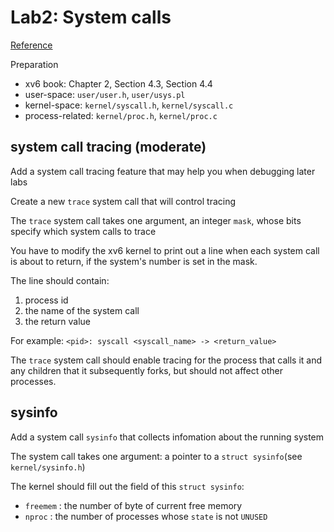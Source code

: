 # Lab2: System calls
[Reference](https://pdocs.csail.mit.edu/6.828/2021/labs/syscall.html)

Preparation
+ xv6 book: 				Chapter 2, Section 4.3, Section 4.4
+ user-space:				`user/user.h`, `user/usys.pl`
+ kernel-space: 		`kernel/syscall.h`, `kernel/syscall.c`
+ process-related: 	`kernel/proc.h`, `kernel/proc.c`  

## system call tracing (moderate)
Add a system call tracing feature that may help you when debugging later labs

Create a new `trace` system call that will control tracing

The `trace` system call takes one argument, an integer `mask`, whose bits specify which system calls to trace

You have to modify the xv6 kernel to print out a line when each system call is about to return, if the system's number is set in the mask.

The line should contain:
1. process id
2. the name of the system call
3. the return value

For example: `<pid>: syscall <syscall_name> -> <return_value>`

The `trace` system call should enable tracing for the process that calls it and any children that it subsequently forks, but should not affect other processes.

## sysinfo
Add a system call `sysinfo` that collects infomation about the running system

The system call takes one argument: a pointer to a `struct sysinfo`(see `kernel/sysinfo.h`)

The kernel should fill out the field of this `struct sysinfo`:
+ `freemem`	: the number of byte of current free memory
+ `nproc`   : the number of processes whose `state` is not `UNUSED`
